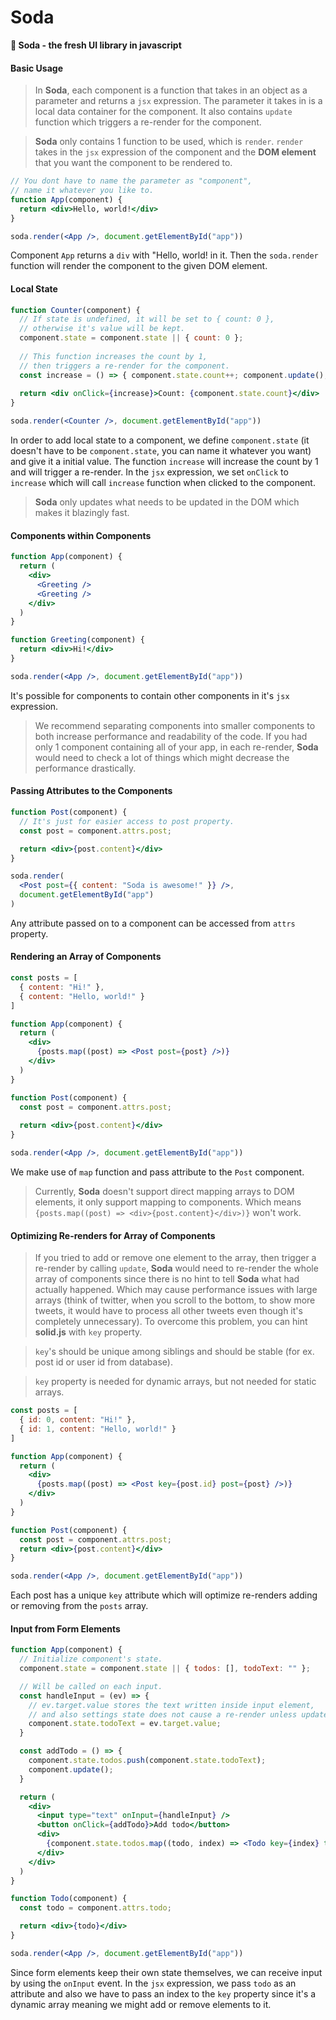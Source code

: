 # Soda

**🥤 Soda - the fresh UI library in javascript**



#### Basic Usage

> In **Soda**, each component is a function that takes in an object as a parameter and returns a `jsx` expression. The parameter it takes in is a local data container for the component. It also contains `update` function which triggers a re-render for the component.

> **Soda** only contains 1 function to be used, which is `render`. `render` takes in the `jsx` expression of the component and the **DOM element** that you want the component to be rendered to.

```jsx
// You dont have to name the parameter as "component",
// name it whatever you like to.
function App(component) {
  return <div>Hello, world!</div>
}

soda.render(<App />, document.getElementById("app"))
```

Component `App` returns a `div` with "Hello, world! in it. Then the `soda.render` function will render the component to the given DOM element.



#### Local State

```jsx
function Counter(component) {
  // If state is undefined, it will be set to { count: 0 },
  // otherwise it's value will be kept.
  component.state = component.state || { count: 0 };
  
  // This function increases the count by 1, 
  // then triggers a re-render for the component.
  const increase = () => { component.state.count++; component.update(); }
  
  return <div onClick={increase}>Count: {component.state.count}</div>
}

soda.render(<Counter />, document.getElementById("app"))
```

In order to add local state to a component, we define `component.state` (it doesn't have to be `component.state`, you can name it whatever you want) and give it a initial value. The function `increase`  will increase the count by 1 and will trigger a re-render. In the `jsx` expression, we set `onClick` to `increase` which will call `increase` function when clicked to the component.

> **Soda** only updates what needs to be updated in the DOM which makes it blazingly fast.



#### Components within Components

```jsx
function App(component) {
  return (
    <div>
      <Greeting />
      <Greeting />
    </div>
  )
}

function Greeting(component) {
  return <div>Hi!</div>
}

soda.render(<App />, document.getElementById("app"))
```

It's possible for components to contain other components in it's `jsx` expression. 

> We recommend separating components into smaller components to both increase performance and readability of the code. If you had only 1 component containing all of your app, in each re-render, **Soda** would need to check a lot of things which might decrease the performance drastically.



#### Passing Attributes to the Components

```jsx
function Post(component) {
  // It's just for easier access to post property.
  const post = component.attrs.post;

  return <div>{post.content}</div>
}

soda.render(
  <Post post={{ content: "Soda is awesome!" }} />, 
  document.getElementById("app")
)
```

Any attribute passed on to a component can be accessed from `attrs` property.



#### Rendering an Array of Components

```jsx
const posts = [
  { content: "Hi!" },
  { content: "Hello, world!" }
]

function App(component) {
  return (
    <div>
      {posts.map((post) => <Post post={post} />)}
    </div>
  )
}

function Post(component) {
  const post = component.attrs.post;
    
  return <div>{post.content}</div>
}

soda.render(<App />, document.getElementById("app"))
```

We make use of `map` function and pass attribute to the `Post` component.

> Currently, **Soda** doesn't support direct mapping arrays to DOM elements, it only support mapping to  components. Which means `{posts.map((post) => <div>{post.content}</div>)}` won't work.



#### Optimizing Re-renders for Array of Components

> If you tried to add or remove one element to the array, then trigger a re-render by calling `update`, **Soda** would need to re-render the whole array of components since there is no hint to tell **Soda** what had actually happened. Which may cause performance issues with large arrays (think of twitter, when you scroll to the bottom, to show more tweets, it would have to process all other tweets even though it's completely unnecessary). To overcome this problem, you can hint **solid.js** with `key` property.

> `key`'s should be unique among siblings and should be stable (for ex. post id or user id from database).

> `key` property is needed for dynamic arrays, but not needed for static arrays.

```jsx
const posts = [
  { id: 0, content: "Hi!" },
  { id: 1, content: "Hello, world!" }
]

function App(component) {
  return (
    <div>
      {posts.map((post) => <Post key={post.id} post={post} />)}
    </div>
  )
}

function Post(component) {
  const post = component.attrs.post;
  return <div>{post.content}</div>
}

soda.render(<App />, document.getElementById("app"))
```

Each post has a unique `key` attribute which will optimize re-renders adding or removing from the `posts` array.



#### Input from Form Elements

```jsx
function App(component) {
  // Initialize component's state.
  component.state = component.state || { todos: [], todoText: "" };

  // Will be called on each input.
  const handleInput = (ev) => {
    // ev.target.value stores the text written inside input element,
    // and also settings state does not cause a re-render unless update is called.
    component.state.todoText = ev.target.value;
  }

  const addTodo = () => {
    component.state.todos.push(component.state.todoText);
    component.update();
  }

  return (
    <div>
      <input type="text" onInput={handleInput} />
      <button onClick={addTodo}>Add todo</button>
      <div>
        {component.state.todos.map((todo, index) => <Todo key={index} todo={todo} />)}
      </div>
    </div>
  )
}

function Todo(component) {
  const todo = component.attrs.todo;

  return <div>{todo}</div>
}

soda.render(<App />, document.getElementById("app"))
```

Since form elements keep their own state themselves, we can receive input by using the `onInput` event. In the `jsx` expression, we pass `todo` as an attribute and also we have to pass an index to the `key` property since it's a dynamic array meaning we might add or remove elements to it.